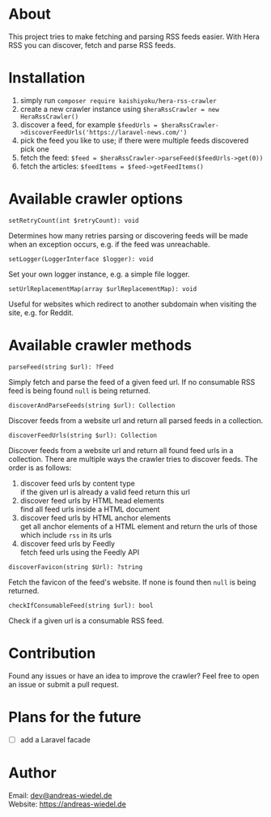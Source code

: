 About
=====

This project tries to make fetching and parsing RSS feeds easier. With Hera RSS you can discover, fetch and parse RSS feeds.


Installation
============
1. simply run `composer require kaishiyoku/hera-rss-crawler`
2. create a new crawler instance using `$heraRssCrawler = new HeraRssCrawler()`
3. discover a feed, for example `$feedUrls = $heraRssCrawler->discoverFeedUrls('https://laravel-news.com/')`
4. pick the feed you like to use; if there were multiple feeds discovered pick one
5. fetch the feed: `$feed = $heraRssCrawler->parseFeed($feedUrls->get(0))`
6. fetch the articles: `$feedItems = $feed->getFeedItems()`


Available crawler options
=========================

`setRetryCount(int $retryCount): void`

Determines how many retries parsing or discovering feeds will be made when an exception occurs, e.g. if the feed was unreachable.


`setLogger(LoggerInterface $logger): void`

Set your own logger instance, e.g. a simple file logger.


`setUrlReplacementMap(array $urlReplacementMap): void`

Useful for websites which redirect to another subdomain when visiting the site, e.g. for Reddit.


Available crawler methods
=========================

`parseFeed(string $url): ?Feed`

Simply fetch and parse the feed of a given feed url. If no consumable RSS feed is being found `null` is being returned.


`discoverAndParseFeeds(string $url): Collection`

Discover feeds from a website url and return all parsed feeds in a collection.


`discoverFeedUrls(string $url): Collection`

Discover feeds from a website url and return all found feed urls in a collection. There are multiple ways the crawler tries to discover feeds. The order is as follows:

1. discover feed urls by content type  
if the given url is already a valid feed return this url
2. discover feed urls by HTML head elements  
find all feed urls inside a HTML document
3. discover feed urls by HTML anchor elements  
get all anchor elements of a HTML element and return the urls of those which include `rss` in its urls
4. discover feed urls by Feedly  
fetch feed urls using the Feedly API


`discoverFavicon(string $Url): ?string`

Fetch the favicon of the feed's website. If none is found then `null` is being returned.


`checkIfConsumableFeed(string $url): bool`

Check if a given url is a consumable RSS feed.


Contribution
============

Found any issues or have an idea to improve the crawler? Feel free to open an issue or submit a pull request.


Plans for the future
====================

- [ ] add a Laravel facade


Author
======

Email: dev@andreas-wiedel.de  
Website: https://andreas-wiedel.de  
